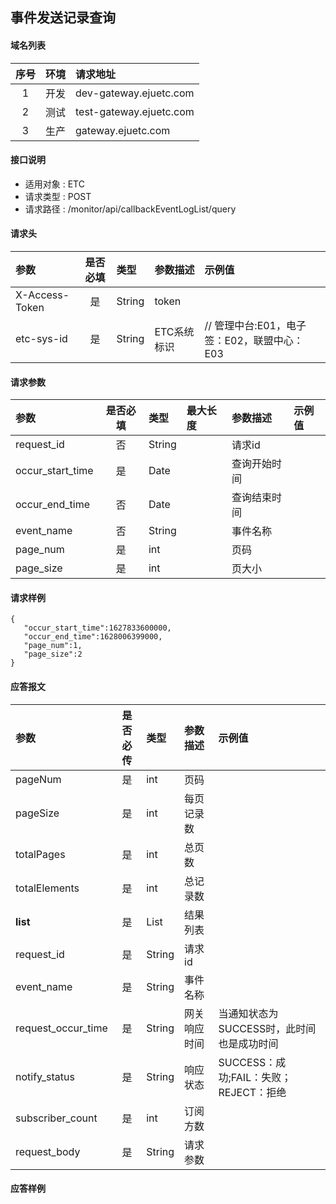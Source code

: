 ## 事件发送记录查询

#### 域名列表

| 序号  | 环境  | 请求地址           |
| :---: | :---: | :----------------- |
|   1   | 开发  | dev-gateway.ejuetc.com  |
|   2   | 测试  | test-gateway.ejuetc.com |
|   3   | 生产  | gateway.ejuetc.com  |

#### 接口说明
* 适用对象 : ETC
* 请求类型 : POST
* 请求路径 : /monitor/api/callbackEventLogList/query

#### 请求头
| 参数           | 是否必填 | 类型   | 参数描述    | 示例值                    |
| :------------- | :------: | :----- | :---------- | :------------------------ |
| X-Access-Token |    是    | String | token       |                           |
| etc-sys-id     |    是    | String | ETC系统标识   | // 管理中台:E01，电子签：E02，联盟中心：E03|


#### 请求参数
| 参数       | 是否必填 | 类型   | 最大长度 | 参数描述 | 示例值 |
| :--------- | :------: | :----- | :------- | :------- | :----- |
| request_id |    否    | String |          | 请求id |        |
| occur_start_time   |    是    | Date |          | 查询开始时间 |        |
| occur_end_time |    否    | Date |          | 查询结束时间 |        |
| event_name   |    否    | String |          | 事件名称 |        |
| page_num   |    是    | int    |          | 页码     |        |
| page_size  |    是    | int    |          | 页大小   |        |

#### 请求样例

```
{
   "occur_start_time":1627833600000,
   "occur_end_time":1628006399000,
   "page_num":1,
   "page_size":2
}
```



#### 应答报文
| 参数              | 是否必传 | 类型    |      参数描述        | 示例值     |
| :---------------- | :------: | :------ | :------------------- | :--------- |
| pageNum           |    是    | int     |      页码                |            |
| pageSize          |    是    | int     |      每页记录数                |            |
| totalPages        |    是    | int     |      总页数                |            |
| totalElements     |    是    | int     |      总记录数                |            |
| <b>list</b>       |    是    | List    |      结果列表                |            |
| request_id        |    是    | String    |      请求id          |            |
| event_name     |    是    | String  |      事件名称        |            |
| request_occur_time   |    是    | String  |      网关响应时间    |      当通知状态为SUCCESS时，此时间也是成功时间      |
| notify_status  |    是    | String  |      响应状态    |      SUCCESS：成功;FAIL：失败；REJECT：拒绝              |
| subscriber_count    |    是    | int  |        订阅方数        |                   |
| request_body    |    是    | String  |      请求参数        |               |

#### 应答样例
```

```
